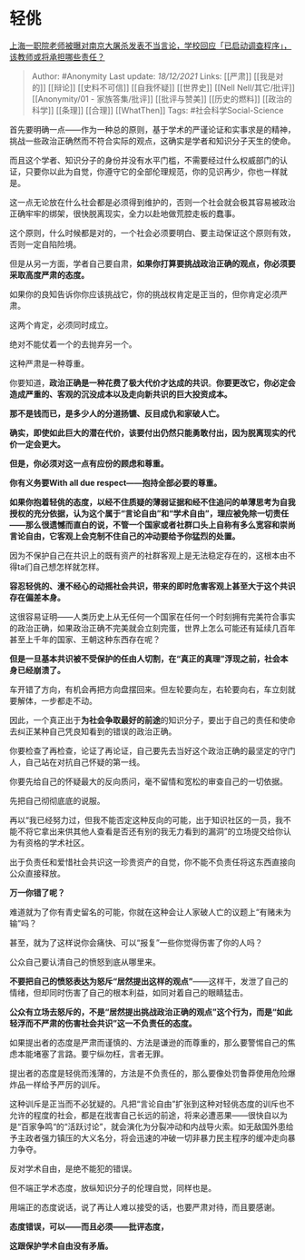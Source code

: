 # 轻佻
[上海一职院老师被曝对南京大屠杀发表不当言论，学校回应「已启动调查程序」，该教师或将承担哪些责任？](https://www.zhihu.com/question/506361711/answer/2273592980)

> Author: #Anonymity 
Last update: *18/12/2021* 
Links: [[严肃]] [[我是对的]] [[辩论]] [[史料不可信]] [[自我怀疑]] [[世界史]] [[Nell Nell/其它/批评]] [[Anonymity/01 - 家族答集/批评]] [[批评与赞美]] [[历史的燃料]] [[政治的科学]] [[条理]] [[合理]] [[WhatThen]]
Tags: #社会科学Social-Science 

首先要明确一点——作为一种总的原则，基于学术的严谨论证和实事求是的精神，挑战一些政治正确然而不符合实际的观点，这确实是学者和知识分子天生的使命。

而且这个学者、知识分子的身份并没有水平门槛，不需要经过什么权威部门的认证，只要你以此为自觉，你遵守它的全部伦理规范，你的见识再少，你也一样就是。

这一点无论放在什么社会都是必须得到维护的，否则一个社会就会极其容易被政治正确牢牢的绑架，很快脱离现实，全力以赴地做荒腔走板的蠢事。

这个原则，什么时候都是对的，一个社会必须要明白、要主动保证这个原则有效，否则一定自陷险境。

但是从另一方面，学者自己要自肃，**如果你打算要挑战政治正确的观点，你必须要采取高度严肃的态度。**

如果你的良知告诉你你应该挑战它，你的挑战权肯定是正当的，但你肯定必须严肃。

这两个肯定，必须同时成立。

绝对不能仗着一个的去抛弃另一个。

这种严肃是一种尊重。

你要知道，**政治正确是一种花费了极大代价才达成的共识**。**你要更改它，你必定会造成严重的、客观的沉没成本以及走向新共识的巨大投资成本。**

**那不是钱而已，是多少人的分道扬镳、反目成仇和家破人亡。**

**确实，即使如此巨大的潜在代价，该要付出仍然只能勇敢付出，因为脱离现实的代价一定会更大。**

**但是，你必须对这一点有应份的顾虑和尊重。**

**你有义务要With all due respect——抱持全部必要的尊重。**

**如果你抱着轻佻的态度，以经不住质疑的薄弱证据和经不住追问的单薄思考为自我授权的充分依据，认为这个属于“言论自由”和“学术自由”，理应被免除一切责任——那么很遗憾而直白的说，不管一个国家或者社群口头上自称有多么宽容和崇尚言论自由，它客观上会克制不住自己的冲动要给予你猛烈的处置。**

因为不保护自己在共识上的既有资产的社群客观上是无法稳定存在的，这根本由不得ta们自己想怎样就怎样。

**容忍轻佻的、漫不经心的动摇社会共识，带来的即时危害客观上甚至大于这个共识存在偏差本身。**

这很容易证明——人类历史上从无任何一个国家在任何一个时刻拥有完美符合事实的政治正确，如果政治正确不完美就会立刻完蛋，世界上怎么可能还有延续几百年甚至上千年的国家、王朝这种东西存在呢？

**但是一旦基本共识被不受保护的任由人切割，在“真正的真理”浮现之前，社会本身已经崩溃了。**

车开错了方向，有机会再把方向盘摆回来。但左轮要向左，右轮要向右，车立刻就要解体，一步都走不动。

因此，一个真正出于**为社会争取最好的前途**的知识分子，要出于自己的责任和使命去纠正某种自己凭良知看到的错误的政治正确。

你要检查了再检查，论证了再论证，自己要先去当好这个政治正确的最坚定的守门人，自己站在对抗自己怀疑的第一线。

你要先给自己的怀疑最大的反向质问，毫不留情和宽松的审查自己的一切依据。

先把自己彻彻底底的说服。

再以“我已经努力过，但我不能否定这种反向的可能，出于知识社区的一员，我不能不将它拿出来供其他人查看是否还有别的我无力看到的漏洞”的立场提交给你认为有资格的学术社区。

出于负责任和爱惜社会共识这一珍贵资产的自觉，你不能不负责任将这东西直接向公众直接释放。

**万一你错了呢？**

难道就为了你有青史留名的可能，你就在这种会让人家破人亡的议题上“有赌未为输”吗？

甚至，就为了这样说你会痛快、可以“报复”一些你觉得伤害了你的人吗？

  

公众自己要认清自己的愤怒到底从哪里来。

**不要把自己的愤怒表达为怒斥“居然提出这样的观点”**——这样干，发泄了自己的情绪，但却同时伤害了自己的根本利益，如同对着自己的眼睛猛击。

**公众有立场去怒斥的，不是“居然提出挑战政治正确的观点”这个行为，而是“如此轻浮而不严肃的伤害社会共识”这一不负责任的态度。**

如果提出者的态度是严肃而谨慎的、方法是谦逊的而尊重的，那么要警惕自己的焦虑本能堵塞了言路。要宁纵勿枉，言者无罪。

提出者的态度是轻佻而浅薄的，方法是不负责任的，那么要像处罚鲁莽使用危险爆炸品一样给予严厉的训斥。

这种训斥是正当而不必犹疑的。凡把“言论自由”扩张到这种对轻佻态度的训斥也不允许的程度的社会，都是在戕害自己长远的前途，将来必遭恶果——很快自以为是“百家争鸣“的“活跃讨论”，就会演化为分裂冲动和内战导火索。如无敌国外患给予主政者强力镇压的大义名分，将会迅速的冲破一切非暴力民主程序的缓冲走向暴力争夺。

反对学术自由，是绝不能犯的错误。

但不端正学术态度，放纵知识分子的伦理自觉，同样也是。

用端正的态度说话，说了再让人难以接受的话，也要严肃对待，而且要感谢。

**态度错误，可以——而且必须——批评态度，**

**这跟保护学术自由没有矛盾。**